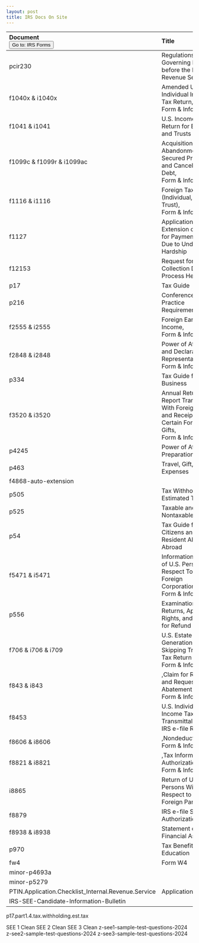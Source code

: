 ```yaml
---
layout: post
title: IRS Docs On Site
--- 
```


<script>
    function button2() { window.open("https://www.irs.gov/forms-pubs"); }
</script>

|Document <br><button onclick="button2()">Go to: IRS Forms</button>|Title|
|:-|:-|
| pcir230 | Regulations Governing Practice before the Internal Revenue Service|
| f1040x & i1040x | Amended U.S. Individual Income Tax Return, <br>Form & Info|
| f1041 & i1041 | U.S. Income Tax Return for Estates and Trusts|
| f1099c & f1099r & i1099ac | Acquisition or Abandonment of Secured Property and Cancellation of Debt,<br>Form & Info|
| f1116 & i1116 | Foreign Tax Credit (Individual, Estate, or Trust), <br>Form & Info|
| f1127 | Application for Extension of Time for Payment of Tax Due to Undue Hardship|
| f12153 | Request for Collection Due Process Hearing|
| p17 | Tax Guide|
| p216 | Conference and Practice Requirements|
| f2555 & i2555 | Foreign Earned Income, <br>Form & Info|
| f2848 & i2848  | Power of Attorney and Declaration of Representative, <br>Form & Info|
| p334 | Tax Guide for Small Business|
| f3520 & i3520 | Annual Return To Report Transactions With Foreign Trusts and Receipt of Certain Foreign Gifts, <br>Form & Info|
| p4245 | Power of Attorney Preparation Guide |
| p463 | Travel, Gift, and Car Expenses|
| f4868-auto-extension||
| p505 | Tax Withholding and Estimated Tax|
| p525 | Taxable and Nontaxable Income |
| p54 | Tax Guide for U.S. Citizens and Resident Aliens Abroad |
| f5471 & i5471| Information Return of U.S. Persons With Respect To Certain Foreign Corporations , <br>Form & Info|
| p556 | Examination of Returns, Appeal Rights, and Claims for Refund |
| f706 & i706 & i709| U.S. Estate (and Generation-Skipping Transfer) Tax Return , <br>Form & Info|
| f843 & i843| ,Claim for Refund and Request for Abatement  <br>Form & Info|
| f8453| U.S. Individual Income Tax Transmittal for an IRS e-file Return |
| f8606 & i8606| ,Nondeductible IRAs  <br>Form & Info|
| f8821 & i8821| ,Tax Information Authorization  <br>Form & Info|
| i8865| Return of U.S. Persons With Respect to Certain Foreign Partnerships |
| f8879| IRS e-file Signature Authorization |
| f8938 & i8938| Statement of Foreign Financial Assets |
| p970 | Tax Benefits for Education |
| fw4| Form W4|
| minor-p4693a| |
| minor-p5279| |
| PTIN.Application.Checklist_Internal.Revenue.Service| Application.Checklist|
| IRS-SEE-Candidate-Information-Bulletin||

p17.part1.4.tax.withholding.est.tax

SEE 1 Clean
SEE 2 Clean
SEE 3 Clean
z-see1-sample-test-questions-2024
z-see2-sample-test-questions-2024
z-see3-sample-test-questions-2024
